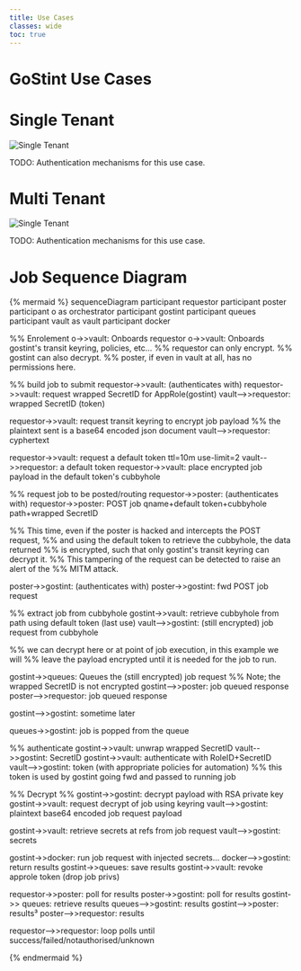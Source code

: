```yaml
---
title: Use Cases
classes: wide
toc: true
---
```


# GoStint Use Cases

# Single Tenant
![Single Tenant](../diagrams/usecase_single_tenant.png)

TODO: Authentication mechanisms for this use case.

# Multi Tenant
![Single Tenant](../diagrams/usecase_multi_tenant.png)

TODO: Authentication mechanisms for this use case.

# Job Sequence Diagram
{% mermaid %}
sequenceDiagram
  participant requestor
  participant poster
  participant o as orchestrator
  participant gostint
  participant queues
  participant vault as vault
  participant docker

  %% Enrolement
  o->>vault: Onboards requestor
  o->>vault: Onboards gostint's transit keyring, policies, etc...
  %% requestor can only encrypt.
  %% gostint can also decrypt.
  %% poster, if even in vault at all, has no permissions here.

  %% build job to submit
  requestor->>vault: (authenticates with)
  requestor->>vault: request wrapped SecretID for AppRole(gostint)
  vault-->>requestor: wrapped SecretID (token)

  requestor->>vault: request transit keyring to encrypt job payload
  %% the plaintext sent is a base64 encoded json document
  vault-->>requestor: cyphertext

  requestor->>vault: request a default token ttl=10m use-limit=2
  vault-->>requestor: a default token
  requestor->>vault: place encrypted job payload in the default token's cubbyhole

  %% request job to be posted/routing
  requestor->>poster: (authenticates with)
  requestor->>poster: POST job qname+default token+cubbyhole path+wrapped SecretID

  %% This time, even if the poster is hacked and intercepts the POST request,
  %% and using the default token to retrieve the cubbyhole, the data returned
  %% is encrypted, such that only gostint's transit keyring can decrypt it.
  %% This tampering of the request can be detected to raise an alert of the
  %% MITM attack.

  poster->>gostint: (authenticates with)
  poster->>gostint: fwd POST job request

  %% extract job from cubbyhole
  gostint->>vault: retrieve cubbyhole from path using default token (last use)
  vault-->>gostint: (still encrypted) job request from cubbyhole

  %% we can decrypt here or at point of job execution, in this example we will
  %% leave the payload encrypted until it is needed for the job to run.

  gostint->>queues: Queues the (still encrypted) job request
  %% Note; the wrapped SecretID is not encrypted
  gostint-->>poster: job queued response
  poster-->>requestor: job queued response

  gostint-->>gostint: sometime later

  queues->>gostint: job is popped from the queue

  %% authenticate
  gostint->>vault: unwrap wrapped SecretID
  vault-->>gostint: SecretID
  gostint->>vault: authenticate with RoleID+SecretID
  vault-->>gostint: token (with appropriate policies for automation)
  %% this token is used by gostint going fwd and passed to running job

  %% Decrypt
  %% gostint->>gostint: decrypt payload with RSA private key
  gostint->>vault: request decrypt of job using keyring
  vault-->>gostint: plaintext base64 encoded job request payload

  gostint->>vault: retrieve secrets at refs from job request
  vault-->>gostint: secrets

  gostint->>docker: run job request with injected secrets...
  docker-->>gostint: return results
  gostint->>queues: save results
  gostint->>vault: revoke approle token (drop job privs)

  requestor->>poster: poll for results
  poster->>gostint: poll for results
  gostint->> queues: retrieve results
  queues-->>gostint: results
  gostint-->>poster: results&#xb3;
  poster-->>requestor: results

  requestor-->>requestor: loop polls until success/failed/notauthorised/unknown

{% endmermaid %}
